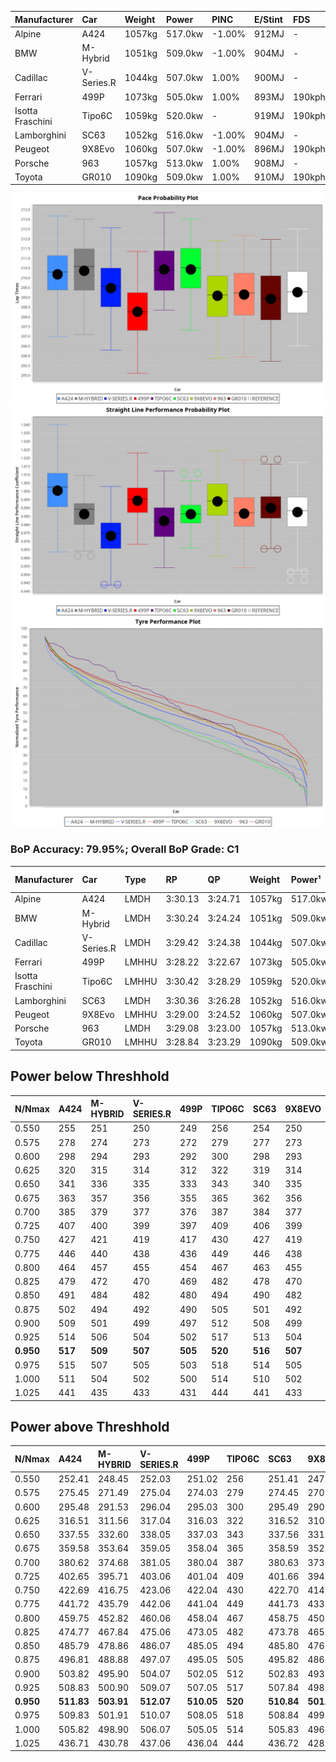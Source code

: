 | Manufacturer     | Car        | Weight | Power   | PINC    | E/Stint | FDS     |
|:-|:-|:-|:-|:-|:-|:-|
| Alpine           | A424       | 1057kg | 517.0kw | -1.00%  | 912MJ   |    -    |
| BMW              | M-Hybrid   | 1051kg | 509.0kw | -1.00%  | 904MJ   |    -    |
| Cadillac         | V-Series.R | 1044kg | 507.0kw | 1.00%   | 900MJ   |    -    |
| Ferrari          | 499P       | 1073kg | 505.0kw | 1.00%   | 893MJ   | 190kph  |
| Isotta Fraschini | Tipo6C     | 1059kg | 520.0kw |    -    | 919MJ   | 190kph  |
| Lamborghini      | SC63       | 1052kg | 516.0kw | -1.00%  | 904MJ   |    -    |
| Peugeot          | 9X8Evo     | 1060kg | 507.0kw | -1.00%  | 896MJ   | 190kph  |
| Porsche          | 963        | 1057kg | 513.0kw | 1.00%   | 908MJ   |    -    |
| Toyota           | GR010      | 1090kg | 509.0kw | 1.00%   | 910MJ   | 190kph  |

![PACECHART](./IMG/ACOMETHOD.png)
![STRAIGHTLINEPERFORMANCECHART](./IMG/ACOMETHOD_sp.png)
![TYREPERFORMANCECHART](./IMG/ACOMETHOD_tw.png)

### BoP Accuracy: 79.95%; Overall BoP Grade: C1
| Manufacturer     | Car        | Type  | RP      | QP      | Weight | Power¹  | Threshhold | PINC    | Power²   | E/Stint | AVG Vmax  | FDS     | RDLC | L/Stint | BOP-Grade | Model Accuracy | Model Points | Match% | SimDiff |
|:-|:-|:-|:-|:-|:-|:-|:-|:-|:-|:-|:-|:-|:-|:-|:-|:-|:-|:-|:-|
| Alpine           | A424       | LMDH  | 3:30.13 | 3:24.71 | 1057kg | 517.0kw | 210.0kph   | -1.00%  | 511.80kw |  912MJ  | 334.00kph |    -    | 1.00 | 12      | +B2       | 99.61%         | 762          | 83.14% | #       |
| BMW              | M-Hybrid   | LMDH  | 3:30.24 | 3:24.24 | 1051kg | 509.0kw | 210.0kph   | -1.00%  | 503.90kw |  904MJ  | 330.87kph |    -    | 1.00 | 12      | +B1       | 100.00%        | 1826         | 85.29% | #       |
| Cadillac         | V-Series.R | LMDH  | 3:29.42 | 3:24.38 | 1044kg | 507.0kw | 210.0kph   | 1.00%   | 512.10kw |  900MJ  | 329.62kph |    -    | 1.02 | 12      | ~A1       | 99.00%         | 3184         | 99.91% | ±0.23s  |
| Ferrari          | 499P       | LMHHU | 3:28.22 | 3:22.67 | 1073kg | 505.0kw | 210.0kph   | 1.00%   | 510.10kw |  893MJ  | 331.32kph | 190kph  | 1.02 | 12      | -D1       | 98.07%         | 3550         | 68.89% | ±0.04s  |
| Isotta Fraschini | Tipo6C     | LMHHU | 3:30.42 | 3:28.29 | 1059kg | 520.0kw | 210.0kph   |    -    | 520.00kw |  919MJ  | 331.61kph | 190kph  | 1.04 | 12      | +Ω1       | 96.81%         | 91           | 42.95% | #       |
| Lamborghini      | SC63       | LMDH  | 3:30.36 | 3:26.28 | 1052kg | 516.0kw | 210.0kph   | -1.00%  | 510.80kw |  904MJ  | 331.39kph |    -    | 1.04 | 12      | +C1       | 100.00%        | 529          | 79.22% | #       |
| Peugeot          | 9X8Evo     | LMHHU | 3:29.00 | 3:24.52 | 1060kg | 507.0kw | 210.0kph   | -1.00%  | 501.90kw |  896MJ  | 331.57kph | 190kph  | 0.99 | 12      | -B1       | 99.21%         | 377          | 85.79% | #       |
| Porsche          | 963        | LMDH  | 3:29.08 | 3:23.00 | 1057kg | 513.0kw | 210.0kph   | 1.00%   | 518.10kw |  908MJ  | 331.95kph |    -    | 1.00 | 12      | -B1       | 99.96%         | 10176        | 89.98% | ±0.11s  |
| Toyota           | GR010      | LMHHU | 3:28.84 | 3:23.29 | 1090kg | 509.0kw | 210.0kph   | 1.00%   | 514.10kw |  910MJ  | 329.89kph | 190kph  | 1.00 | 12      | -B2       | 99.95%         | 5509         | 84.34% | ±0.15s  |

## Power below Threshhold
| N/Nmax    | A424    | M-HYBRID | V-SERIES.R | 499P    | TIPO6C  | SC63    | 9X8EVO  | 963     | GR010   |
|:-|:-|:-|:-|:-|:-|:-|:-|:-|:-|
|  0.550    |  255    |  251     |  250       |  249    |  256    |  254    |  250    |  253    |  251    |
|  0.575    |  278    |  274     |  273       |  272    |  279    |  277    |  273    |  276    |  274    |
|  0.600    |  298    |  294     |  293       |  292    |  300    |  298    |  293    |  296    |  294    |
|  0.625    |  320    |  315     |  314       |  312    |  322    |  319    |  314    |  317    |  315    |
|  0.650    |  341    |  336     |  335       |  333    |  343    |  340    |  335    |  338    |  336    |
|  0.675    |  363    |  357     |  356       |  355    |  365    |  362    |  356    |  360    |  357    |
|  0.700    |  385    |  379     |  377       |  376    |  387    |  384    |  377    |  382    |  379    |
|  0.725    |  407    |  400     |  399       |  397    |  409    |  406    |  399    |  403    |  400    |
|  0.750    |  427    |  421     |  419       |  417    |  430    |  427    |  419    |  424    |  421    |
|  0.775    |  446    |  440     |  438       |  436    |  449    |  446    |  438    |  443    |  440    |
|  0.800    |  464    |  457     |  455       |  454    |  467    |  463    |  455    |  461    |  457    |
|  0.825    |  479    |  472     |  470       |  469    |  482    |  478    |  470    |  476    |  472    |
|  0.850    |  491    |  484     |  482       |  480    |  494    |  490    |  482    |  487    |  484    |
|  0.875    |  502    |  494     |  492       |  490    |  505    |  501    |  492    |  498    |  494    |
|  0.900    |  509    |  501     |  499       |  497    |  512    |  508    |  499    |  505    |  501    |
|  0.925    |  514    |  506     |  504       |  502    |  517    |  513    |  504    |  510    |  506    |
| **0.950** | **517** | **509**  | **507**    | **505** | **520** | **516** | **507** | **513** | **509** |
|  0.975    |  515    |  507     |  505       |  503    |  518    |  514    |  505    |  511    |  507    |
|  1.000    |  511    |  504     |  502       |  500    |  514    |  510    |  502    |  507    |  504    |
|  1.025    |  441    |  435     |  433       |  431    |  444    |  441    |  433    |  438    |  435    |

## Power above Threshhold
| N/Nmax    | A424       | M-HYBRID   | V-SERIES.R | 499P       | TIPO6C  | SC63       | 9X8EVO     | 963        | GR010      |
|:-|:-|:-|:-|:-|:-|:-|:-|:-|:-|
|  0.550    |  252.41    |  248.45    |  252.03    |  251.02    |  256    |  251.41    |  247.46    |  255.06    |  253.04    |
|  0.575    |  275.45    |  271.49    |  275.04    |  274.03    |  279    |  274.45    |  270.50    |  278.07    |  276.05    |
|  0.600    |  295.48    |  291.53    |  296.04    |  295.03    |  300    |  295.49    |  290.54    |  299.08    |  297.05    |
|  0.625    |  316.51    |  311.56    |  317.04    |  316.03    |  322    |  316.52    |  310.58    |  321.08    |  318.06    |
|  0.650    |  337.55    |  332.60    |  338.05    |  337.03    |  343    |  337.56    |  331.61    |  342.09    |  339.06    |
|  0.675    |  359.58    |  353.64    |  359.05    |  358.04    |  365    |  358.59    |  352.65    |  364.09    |  361.06    |
|  0.700    |  380.62    |  374.68    |  381.05    |  380.04    |  387    |  380.63    |  373.69    |  386.10    |  383.07    |
|  0.725    |  402.65    |  395.71    |  403.06    |  401.04    |  409    |  401.66    |  394.73    |  407.10    |  404.07    |
|  0.750    |  422.69    |  416.75    |  423.06    |  422.04    |  430    |  422.70    |  414.77    |  428.11    |  425.07    |
|  0.775    |  441.72    |  435.79    |  442.06    |  441.04    |  449    |  441.73    |  433.80    |  447.11    |  444.08    |
|  0.800    |  459.75    |  452.82    |  460.06    |  458.04    |  467    |  458.75    |  450.84    |  465.12    |  462.08    |
|  0.825    |  474.77    |  467.84    |  475.06    |  473.05    |  482    |  473.78    |  465.86    |  480.12    |  477.08    |
|  0.850    |  485.79    |  478.86    |  486.07    |  485.05    |  494    |  485.80    |  476.88    |  492.12    |  488.09    |
|  0.875    |  496.81    |  488.88    |  497.07    |  495.05    |  505    |  495.82    |  486.90    |  503.13    |  499.09    |
|  0.900    |  503.82    |  495.90    |  504.07    |  502.05    |  512    |  502.83    |  493.92    |  510.13    |  506.09    |
|  0.925    |  508.83    |  500.90    |  509.07    |  507.05    |  517    |  507.84    |  498.92    |  515.13    |  511.09    |
| **0.950** | **511.83** | **503.91** | **512.07** | **510.05** | **520** | **510.84** | **501.93** | **518.13** | **514.09** |
|  0.975    |  509.83    |  501.91    |  510.07    |  508.05    |  518    |  508.84    |  499.93    |  516.13    |  512.09    |
|  1.000    |  505.82    |  498.90    |  506.07    |  505.05    |  514    |  505.83    |  496.92    |  512.13    |  508.09    |
|  1.025    |  436.71    |  430.78    |  437.06    |  436.04    |  444    |  436.72    |  428.79    |  442.11    |  439.08    |
